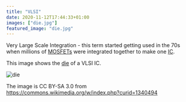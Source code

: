 ```yaml
---
title: "VLSI"
date: 2020-11-12T17:44:33+01:00
images: ["die.jpg"]
featured_image: "die.jpg"
---
```


Very Large Scale Integration - this term started getting used in the 70s when millions of [MOSFETs](/terminology/mosfet) were
integrated together to make one [IC](/terminology/ic).

This image shows the [die](/terminology/die) of a VLSI IC.

![die](/die.jpg)

The image is CC BY-SA 3.0 from https://commons.wikimedia.org/w/index.php?curid=1340494
